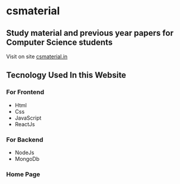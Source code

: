 # csmaterial

## Study material and previous year papers for Computer Science students 

Visit on site [csmaterial.in](https://www.csmaterial.in/)


## Tecnology Used In this Website
### For Frontend            
- Html 
- Css 
- JavaScript 
- ReactJs

 ### For Backend                            
 - NodeJs                           
 - MongoDb
### Home Page 
